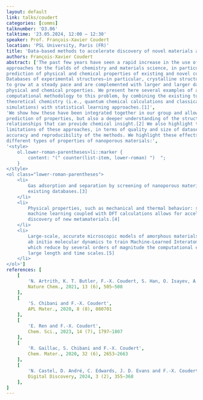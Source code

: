 ```yaml
---
layout: default
link: talks/coudert
categories: [comms]
talknumber: 'D3.06'
talktime: '23.05.2024, 12:00 – 12:30'
speaker: Prof. François-Xavier Coudert
location: 'PSL University, Paris (FR)'
title: 'Data-based methods to accelerate discovery of novel materials and better understand old ones'
authors: François-Xavier Coudert
abstract: ['The past few years have seen a rapid increase in the use of machine learning (ML)
approaches to the fields of chemistry and materials science, in particular in the
prediction of physical and chemical properties of existing and novel compounds.
Databases of experimental structures—in particular, crystalline structures—continue
to grow at a steady pace and are complemented with larger and larger databases of
physical and chemical properties. We present here several examples of a multi-scale
computational methodology to this problem, by combining the existing tools of
theoretical chemistry (i.e., quantum chemical calculations and classical molecular
simulations) with statistical learning approaches.[1]',
'We show how these have been integrated together in our group and allow not only the
prediction of properties, but also a deeper understanding of the structure/property
relationships that can provide chemical insight.[2] We also highlight the typical
limitations of these approaches, in terms of quality and size of datasets, as well as
accuracy and reproducibility of the methods. We highlight these effects on three
different types of properties of nanoporous materials:',
'<style>
    ol.lower-roman-parentheses>li::marker {
        content: "(" counter(list-item, lower-roman) ")  ";
    }
</style>
<ol class="lower-roman-parentheses">
    <li>
        Gas adsorption and separation by screening of nanoporous materials from the
        existing databases.[3]
    </li>
    <li>
        Physical properties, such as mechanical and thermal behavior: showing how
        machine learning coupled with DFT calculations allows for acceleration of the
        discovery of new metamaterials.[4]
    </li>
    <li>
        Large-scale, accurate microscopic models of amorphous materials by leveraging
        ab initio molecular dynamics to train Machine-Learned Interatomic Potentials (MILP),
        which reduce by several orders of magnitude the computational effort required to study
        large length and time scales.[5]
    </li>
</ol>']
references: [
    [
        'N. Artrith, K. T. Butler, F.-X. Coudert, S. Han, O. Isayev, A. Jain and A. Walsh',
        Nature Chem., 2021, 13 (6), 505–508
    ],
    [
        'S. Chibani and F.-X. Coudert',
        APL Mater., 2020, 8 (8), 080701
    ],
    [
        'E. Ren and F.-X. Coudert',
        Chem. Sci., 2023, 14 (7), 1797–1807
    ],
    [
        'R. Gaillac, S. Chibani and F.-X. Coudert',
        Chem. Mater., 2020, 32 (6), 2653–2663
    ],
    [
        'N. Castel, D. André, C. Edwards, J. D. Evans and F.-X. Coudert',
        Digital Discovery, 2024, 3 (2), 355–368
    ],
]
---
```

